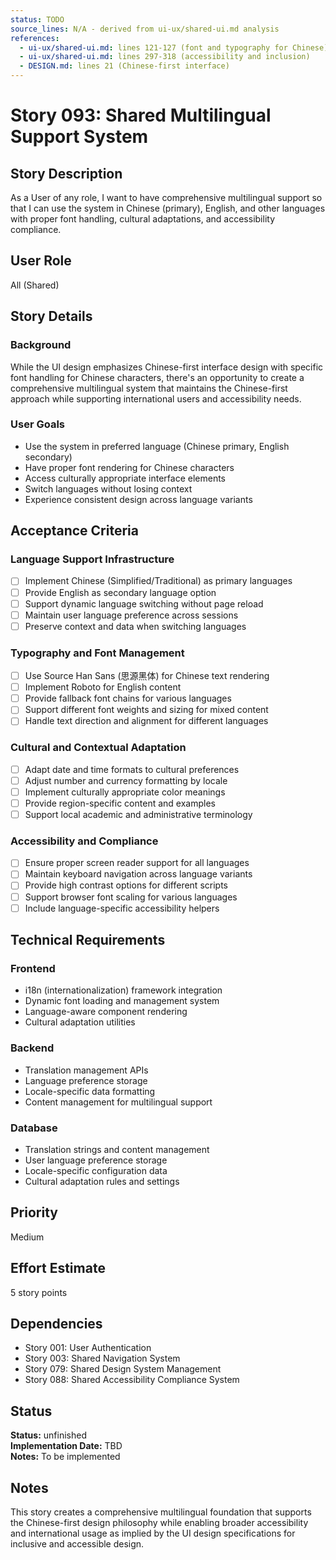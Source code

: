 ```yaml
---
status: TODO
source_lines: N/A - derived from ui-ux/shared-ui.md analysis
references:
  - ui-ux/shared-ui.md: lines 121-127 (font and typography for Chinese)
  - ui-ux/shared-ui.md: lines 297-318 (accessibility and inclusion)
  - DESIGN.md: lines 21 (Chinese-first interface)
---
```


# Story 093: Shared Multilingual Support System

## Story Description
As a User of any role, I want to have comprehensive multilingual support so that I can use the system in Chinese (primary), English, and other languages with proper font handling, cultural adaptations, and accessibility compliance.

## User Role
All (Shared)

## Story Details

### Background
While the UI design emphasizes Chinese-first interface design with specific font handling for Chinese characters, there's an opportunity to create a comprehensive multilingual system that maintains the Chinese-first approach while supporting international users and accessibility needs.

### User Goals
- Use the system in preferred language (Chinese primary, English secondary)
- Have proper font rendering for Chinese characters
- Access culturally appropriate interface elements
- Switch languages without losing context
- Experience consistent design across language variants

## Acceptance Criteria

### Language Support Infrastructure
- [ ] Implement Chinese (Simplified/Traditional) as primary languages
- [ ] Provide English as secondary language option
- [ ] Support dynamic language switching without page reload
- [ ] Maintain user language preference across sessions
- [ ] Preserve context and data when switching languages

### Typography and Font Management
- [ ] Use Source Han Sans (思源黑体) for Chinese text rendering
- [ ] Implement Roboto for English content
- [ ] Provide fallback font chains for various languages
- [ ] Support different font weights and sizing for mixed content
- [ ] Handle text direction and alignment for different languages

### Cultural and Contextual Adaptation
- [ ] Adapt date and time formats to cultural preferences
- [ ] Adjust number and currency formatting by locale
- [ ] Implement culturally appropriate color meanings
- [ ] Provide region-specific content and examples
- [ ] Support local academic and administrative terminology

### Accessibility and Compliance
- [ ] Ensure proper screen reader support for all languages
- [ ] Maintain keyboard navigation across language variants
- [ ] Provide high contrast options for different scripts
- [ ] Support browser font scaling for various languages
- [ ] Include language-specific accessibility helpers

## Technical Requirements

### Frontend
- i18n (internationalization) framework integration
- Dynamic font loading and management system
- Language-aware component rendering
- Cultural adaptation utilities

### Backend
- Translation management APIs
- Language preference storage
- Locale-specific data formatting
- Content management for multilingual support

### Database
- Translation strings and content management
- User language preference storage
- Locale-specific configuration data
- Cultural adaptation rules and settings

## Priority
Medium

## Effort Estimate
5 story points

## Dependencies
- Story 001: User Authentication
- Story 003: Shared Navigation System
- Story 079: Shared Design System Management
- Story 088: Shared Accessibility Compliance System


## Status
**Status:** unfinished  
**Implementation Date:** TBD  
**Notes:** To be implemented
## Notes
This story creates a comprehensive multilingual foundation that supports the Chinese-first design philosophy while enabling broader accessibility and international usage as implied by the UI design specifications for inclusive and accessible design.